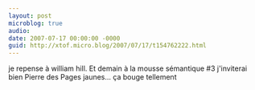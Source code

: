 ```yaml
---
layout: post
microblog: true
audio: 
date: 2007-07-17 00:00:00 -0000
guid: http://xtof.micro.blog/2007/07/17/t154762222.html
---
```

je repense à william hill. Et demain à la mousse sémantique #3 j'inviterai bien Pierre des Pages jaunes... ça bouge tellement
